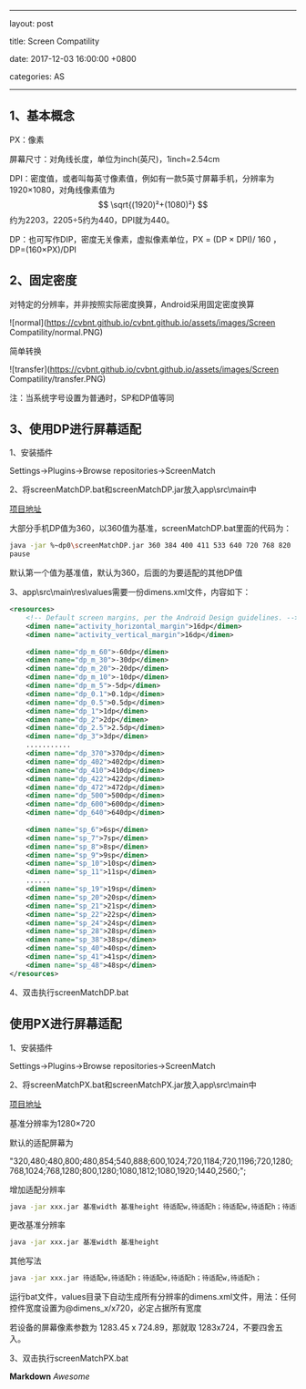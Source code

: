 
---

layout: post  

title: Screen Compatility

date: 2017-12-03 16:00:00 +0800 

categories: AS  

---

## 1、基本概念

PX：像素

屏幕尺寸：对角线长度，单位为inch(英尺)，1inch=2.54cm

DPI：密度值，或者叫每英寸像素值，例如有一款5英寸屏幕手机，分辨率为1920×1080，对角线像素值为
$$
\sqrt{(1920)²+(1080)²}
$$
约为2203，2205÷5约为440，DPI就为440。

DP：也可写作DIP，密度无关像素，虚拟像素单位，PX = (DP × DPI)/ 160 ，DP=(160×PX)/DPI

## 2、固定密度

对特定的分辨率，并非按照实际密度换算，Android采用固定密度换算

![normal](https://cvbnt.github.io/cvbnt.github.io/assets/images/Screen Compatility/normal.PNG)

简单转换

![transfer](https://cvbnt.github.io/cvbnt.github.io/assets/images/Screen Compatility/transfer.PNG)

注：当系统字号设置为普通时，SP和DP值等同

## 3、使用DP进行屏幕适配

1、安装插件

Settings->Plugins->Browse repositories->ScreenMatch

2、将screenMatchDP.bat和screenMatchDP.jar放入app\src\main中

[项目地址](https://github.com/mengzhinan/PhoneScreenMatch)

大部分手机DP值为360，以360值为基准，screenMatchDP.bat里面的代码为： 

```bash
java -jar %~dp0\screenMatchDP.jar 360 384 400 411 533 640 720 768 820  
pause  
```

默认第一个值为基准值，默认为360，后面的为要适配的其他DP值

3、app\src\main\res\values需要一份dimens.xml文件，内容如下：

```xml
<resources>  
    <!-- Default screen margins, per the Android Design guidelines. -->  
    <dimen name="activity_horizontal_margin">16dp</dimen>  
    <dimen name="activity_vertical_margin">16dp</dimen>  
      
    <dimen name="dp_m_60">-60dp</dimen>  
    <dimen name="dp_m_30">-30dp</dimen>  
    <dimen name="dp_m_20">-20dp</dimen>  
    <dimen name="dp_m_10">-10dp</dimen>  
    <dimen name="dp_m_5">-5dp</dimen>  
    <dimen name="dp_0.1">0.1dp</dimen>  
    <dimen name="dp_0.5">0.5dp</dimen>  
    <dimen name="dp_1">1dp</dimen>  
    <dimen name="dp_2">2dp</dimen>  
    <dimen name="dp_2.5">2.5dp</dimen>  
    <dimen name="dp_3">3dp</dimen>  
    ...........  
    <dimen name="dp_370">370dp</dimen>  
    <dimen name="dp_402">402dp</dimen>  
    <dimen name="dp_410">410dp</dimen>  
    <dimen name="dp_422">422dp</dimen>  
    <dimen name="dp_472">472dp</dimen>  
    <dimen name="dp_500">500dp</dimen>  
    <dimen name="dp_600">600dp</dimen>  
    <dimen name="dp_640">640dp</dimen>  
  
    <dimen name="sp_6">6sp</dimen>  
    <dimen name="sp_7">7sp</dimen>  
    <dimen name="sp_8">8sp</dimen>  
    <dimen name="sp_9">9sp</dimen>  
    <dimen name="sp_10">10sp</dimen>  
    <dimen name="sp_11">11sp</dimen>  
    ......  
    <dimen name="sp_19">19sp</dimen>  
    <dimen name="sp_20">20sp</dimen>  
    <dimen name="sp_21">21sp</dimen>  
    <dimen name="sp_22">22sp</dimen>  
    <dimen name="sp_24">24sp</dimen>  
    <dimen name="sp_28">28sp</dimen>  
    <dimen name="sp_38">38sp</dimen>  
    <dimen name="sp_40">40sp</dimen>  
    <dimen name="sp_41">41sp</dimen>  
    <dimen name="sp_48">48sp</dimen>  
</resources>  
```

4、双击执行screenMatchDP.bat

## 使用PX进行屏幕适配

1、安装插件

Settings->Plugins->Browse repositories->ScreenMatch

2、将screenMatchPX.bat和screenMatchPX.jar放入app\src\main中

[项目地址](https://github.com/mengzhinan/PhoneScreenMatch)

基准分辨率为1280×720

默认的适配屏幕为

"320,480;480,800;480,854;540,888;600,1024;720,1184;720,1196;720,1280;768,1024;768,1280;800,1280;1080,1812;1080,1920;1440,2560;";  

增加适配分辨率

```bash
java -jar xxx.jar 基准width 基准height 待适配w,待适配h；待适配w,待适配h；待适配w,待适配h；  
```

更改基准分辨率

```bash
java -jar xxx.jar 基准width 基准height  
```

其他写法

```bash
java -jar xxx.jar 待适配w,待适配h；待适配w,待适配h；待适配w,待适配h； 
```

运行bat文件，values目录下自动生成所有分辨率的dimens.xml文件，用法：任何控件宽度设置为@dimens_x/x720，必定占据所有宽度

若设备的屏幕像素参数为 1283.45 x 724.89，那就取 1283x724，不要四舍五入。

3、双击执行screenMatchPX.bat



**Markdown**
*Awesome*